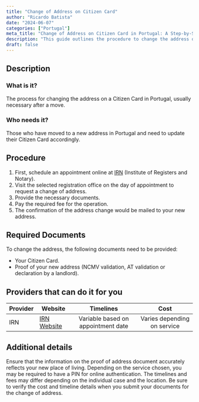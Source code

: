 ```yaml
---
title: "Change of Address on Citizen Card"
author: "Ricardo Batista"
date: "2024-06-07"
categories: ["Portugal"]
meta_title: "Change of Address on Citizen Card in Portugal: A Step-by-Step Guide"
description: "This guide outlines the procedure to change the address on a Citizen Card in Portugal, including required documents, and service providers."
draft: false
---
```


## Description
### What is it?
The process for changing the address on a Citizen Card in Portugal, usually necessary after a move.
### Who needs it?
Those who have moved to a new address in Portugal and need to update their Citizen Card accordingly.

## Procedure
1. First, schedule an appointment online at [IRN](https://agendamento.irn.mj.pt/menu) (Institute of Registers and Notary).
2. Visit the selected registration office on the day of appointment to request a change of address.
3. Provide the necessary documents.
4. Pay the required fee for the operation.
5. The confirmation of the address change would be mailed to your new address.

## Required Documents
To change the address, the following documents need to be provided:
- Your Citizen Card.
- Proof of your new address (NCMV validation, AT validation or declaration by a landlord).
  
## Providers that can do it for you

| Provider        |     Website     |     Timelines    |       Cost      |
| --------------- | --------------- |  :-------------: | :-------------: |
| IRN      | [IRN Website](https://www.irn.mj.pt/)       |     Variable based on appointment date   |    Varies depending on service      |

## Additional details
Ensure that the information on the proof of address document accurately reflects your new place of living. Depending on the service chosen, you may be required to have a PIN for online authentication. 
The timelines and fees may differ depending on the individual case and the location. Be sure to verify the cost and timeline details when you submit your documents for the change of address.